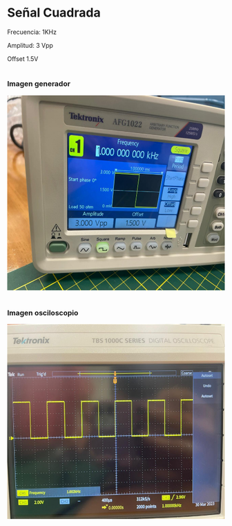 # Señal Cuadrada
Frecuencia: 1KHz

Amplitud: 3 Vpp

Offset 1.5V
# 

### Imagen generador

<img src="Generador_onda_cuadrada.jpeg" height="450">

#

### Imagen osciloscopio
<img src="Osciloscopio_onda_cuadrada.jpeg" height="450">
